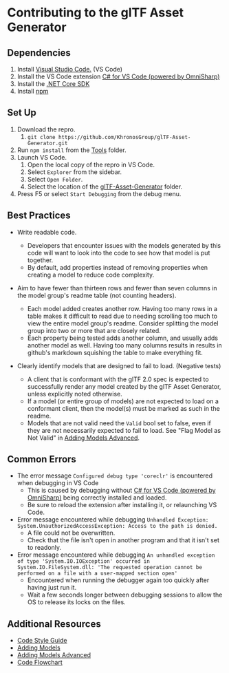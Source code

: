 # Contributing to the glTF Asset Generator

## Dependencies
1. Install [Visual Studio Code.](https://code.visualstudio.com/Download) (VS Code)
2. Install the VS Code extension [C# for VS Code (powered by OmniSharp)](https://marketplace.visualstudio.com/items?itemName=ms-vscode.csharp)
3. Install the [.NET Core SDK](https://dotnet.microsoft.com/download/dotnet-core/2.2)
4. Install [npm](https://www.npmjs.com/get-npm)

## Set Up
1. Download the repro.
    1. `git clone https://github.com/KhronosGroup/glTF-Asset-Generator.git`
2. Run `npm install` from the [Tools](Tools) folder.
3. Launch VS Code.
    1. Open the local copy of the repro in VS Code.
    2. Select `Explorer` from the sidebar.
    3. Select `Open Folder`.
    4. Select the location of the [glTF-Asset-Generator](https://github.com/KhronosGroup/glTF-Asset-Generator) folder.
5. Press F5 or select `Start Debugging` from the debug menu.

## Best Practices
+ Write readable code.
  + Developers that encounter issues with the models generated by this code will want to look into the code to see how that model is put together.
  + By default, add properties instead of removing properties when creating a model to reduce code complexity.

+ Aim to have fewer than thirteen rows and fewer than seven columns in the model group's readme table (not counting headers).
  + Each model added creates another row. Having too many rows in a table makes it difficult to read due to needing scrolling too much to view the entire model group's readme. Consider splitting the model group into two or more that are closely related.
  + Each property being tested adds another column, and usually adds another model as well. Having too many columns results in results in github's markdown squishing the table to make everything fit.

+ Clearly identify models that are designed to fail to load. (Negative tests)
  + A client that is conformant with the glTF 2.0 spec is expected to successfully render any model created by the glTF Asset Generator, unless explicitly noted otherwise.
  + If a model (or entire group of models) are not expected to load on a conformant client, then the model(s) must be marked as such in the readme.
  + Models that are not valid need the `Valid` bool set to false, even if they are not necessarily expected to fail to load. See "Flag Model as Not Valid" in [Adding Models Advanced](Documents/Adding_Models_Advanced.md).

## Common Errors
+ The error message `Configured debug type 'coreclr'` is encountered when debugging in VS Code
  + This is caused by debugging without [C# for VS Code (powered by OmniSharp)](https://marketplace.visualstudio.com/items?itemName=ms-vscode.csharp) being correctly installed and loaded.
  + Be sure to reload the extension after installing it, or relaunching VS Code.
+ Error message encountered while debugging `Unhandled Exception: System.UnauthorizedAccessException: Access to the path is denied.`
  + A file could not be overwritten.
  + Check that the file isn't open in another program and that it isn't set to readonly.
+ Error message encountered while debugging `An unhandled exception of type 'System.IO.IOException' occurred in System.IO.FileSystem.dll: 'The requested operation cannot be performed on a file with a user-mapped section open'`
    + Encountered when running the debugger again too quickly after having just run it.
    + Wait a few seconds longer between debugging sessions to allow the OS to release its locks on the files.

## Additional Resources
+ [Code Style Guide](Documentation/Code_Style_Guide.md)
+ [Adding Models](Documentation/Adding_Models.md)
+ [Adding Models Advanced](Documentation/Adding_Models_Advanced.md)
+ [Code Flowchart](Source/Resources/Figures/CodeFlowchart.png)
